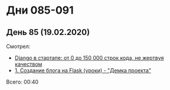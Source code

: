 # Дни 085-091

## День 85 (19.02.2020)

Смотрел:
* [Django в стартапе: от 0 до 150 000 строк кода, не жертвуя качеством](https://youtu.be/ANrmiJrnkew)
* [1. Cоздание блога на Flask (уроки) - "Демка проекта"](https://youtu.be/Y_oyx36AdV0)

Всего: 00:40
